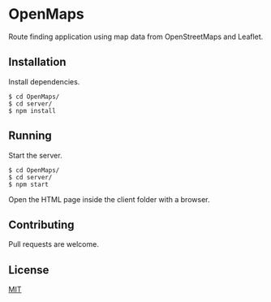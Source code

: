 # OpenMaps
Route finding application using map data from OpenStreetMaps and Leaflet.

## Installation

Install dependencies.
```
$ cd OpenMaps/
$ cd server/
$ npm install
```

## Running
Start the server.
```
$ cd OpenMaps/
$ cd server/
$ npm start 
```
Open the HTML page inside the client folder with a browser.

## Contributing
Pull requests are welcome.

## License
[MIT](https://choosealicense.com/licenses/mit/)

